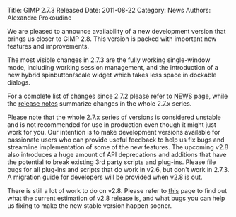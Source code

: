 Title: GIMP 2.7.3 Released
Date: 2011-08-22
Category: News
Authors: Alexandre Prokoudine

We are pleased to announce availability of a new development version that brings us closer to GIMP 2.8. This version is packed with important new features and improvements.

The most visible changes in 2.7.3 are the fully working single-window mode, including working session management, and the introduction of a new hybrid spinbutton/scale widget which takes less space in dockable dialogs.

For a complete list of changes since 2.7.2 please refer to [NEWS](//developer.gimp.org/NEWS) page, while the [release notes](//www.gimp.org/release-notes/gimp-2.7.html) summarize changes in the whole 2.7.x series.

Please note that the whole 2.7.x series of versions is considered unstable and is not recommended for use in production even though it might just work for you. Our intention is to make development versions available for passionate users who can provide useful feedback to help us fix bugs and streamline implementation of some of the new features. The upcoming v2.8 also introduces a huge amount of API deprecations and additions that have the potential to break existing 3rd party scripts and plug-ins. Please file bugs for all plug-ins and scripts that do work in v2.6, but don't work in 2.7.3. A migration guide for developers will be provided when v2.8 is out.

There is still a lot of work to do on v2.8. Please refer to [this](https://web.archive.org/web/20120801115204/http://tasktaste.com/projects/Enselic/gimp-2-8) page to find out what the current estimation of v2.8 release is, and what bugs you can help us fixing to make the new stable version happen sooner.
